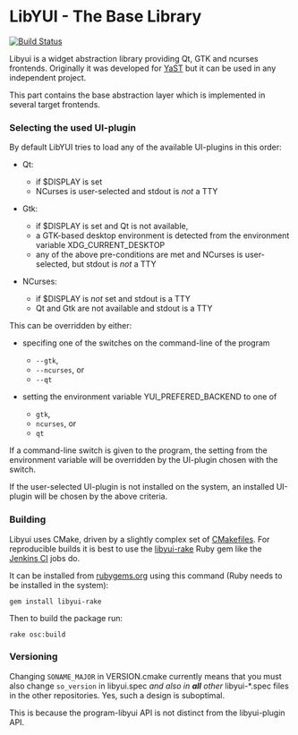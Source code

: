 # LibYUI - The Base Library

[![Build Status](https://travis-ci.org/libyui/libyui.svg?branch=master)](https://travis-ci.org/libyui/libyui)

Libyui is a widget abstraction library providing Qt, GTK and ncurses
frontends. Originally it was developed for [YaST](https://yast.github.io/)
but it can be used in any independent project.

This part contains the base abstraction layer which is implemented in several
target frontends.


### Selecting the used UI-plugin

By default LibYUI tries to load any of the available UI-plugins in this order:

* Qt:
  - if $DISPLAY is set
  - NCurses is user-selected and stdout is *not* a TTY

* Gtk:
  - if $DISPLAY is set and Qt is not available,
  - a GTK-based desktop environment is detected from the environment variable
    XDG_CURRENT_DESKTOP
  - any of the above pre-conditions are met and NCurses is user-selected, but
    stdout is *not* a TTY

* NCurses:
  - if $DISPLAY is *not* set and stdout is a TTY
  - Qt and Gtk are not available and stdout is a TTY

This can be overridden by either:

* specifing one of the switches on the command-line of the program
  - `--gtk`,
  - `--ncurses`, or
  - `--qt`

* setting the environment variable YUI_PREFERED_BACKEND to one of
  - `gtk`,
  - `ncurses`, or
  - `qt`

If a command-line switch is given to the program, the setting from the environment
variable will be overridden by the UI-plugin chosen with the switch.

If the user-selected UI-plugin is not installed on the system, an installed
UI-plugin will be chosen by the above criteria.


### Building

Libyui uses CMake, driven by a slightly complex set of
[CMakefiles](https://github.com/libyui/libyui/tree/master/buildtools). For
reproducible builds it is best to use the [libyui-rake](
https://github.com/libyui/libyui-rake) Ruby gem like the [Jenkins CI](
https://ci.opensuse.org/view/libyui/) jobs do.

It can be installed from [rubygems.org](https://rubygems.org/gems/libyui-rake/)
using this command (Ruby needs to be installed in the system):

```
gem install libyui-rake
```

Then to build the package run:

```
rake osc:build
```

### Versioning

Changing `SONAME_MAJOR` in VERSION.cmake currently means that you must also
change `so_version` in libyui.spec *and also in **all** other* libyui-*.spec
files in the other repositories. Yes, such a design is suboptimal.

This is because the program-libyui API is not distinct
from the libyui-plugin API.

